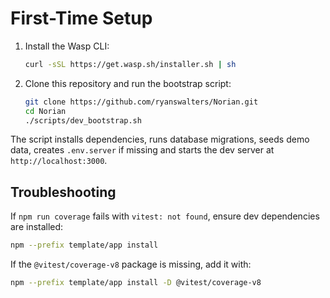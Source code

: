 # First-Time Setup

1. Install the Wasp CLI:
   ```bash
   curl -sSL https://get.wasp.sh/installer.sh | sh
   ```
2. Clone this repository and run the bootstrap script:
   ```bash
   git clone https://github.com/ryanswalters/Norian.git
   cd Norian
   ./scripts/dev_bootstrap.sh
   ```

The script installs dependencies, runs database migrations, seeds demo data, creates `.env.server` if missing and starts the dev server at `http://localhost:3000`.

## Troubleshooting

If `npm run coverage` fails with `vitest: not found`, ensure dev dependencies are installed:

```bash
npm --prefix template/app install
```

If the `@vitest/coverage-v8` package is missing, add it with:

```bash
npm --prefix template/app install -D @vitest/coverage-v8
```
